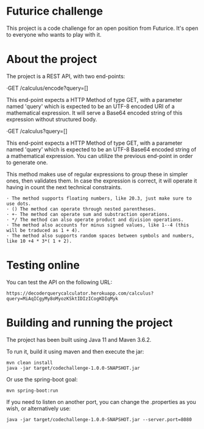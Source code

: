 # Futurice challenge

This project is a code challenge for an open position from Futurice. It's open to everyone who wants to play with it.

# About the project

The project is a REST API, with two end-points:

  ·GET /calculus/encode?query=[]
  
  This end-point expects a HTTP Method of type GET, with a parameter named 'query' which is expected to
  be an UTF-8 encoded URI of a mathematical expression. It will serve a Base64 encoded string of this expression
  without structured body.
  
  ·GET /calculus?query=[]
  
  This end-point expects a HTTP Method of type GET, with a parameter named 'query' which is expected to
  be an UTF-8 Base64 encoded string of a mathematical expression. You can utilize the previous end-point 
  in order to generate one. 
  
  This method makes use of regular expressions to group these in simpler ones, then validates them.
  In case the expression is correct, it will operate it having in count the next technical constraints.
  
    · The method supports floating numbers, like 20.3, just make sure to use dots.
    · () The method can operate through nested parentheses.
    · +- The method can operate sum and substraction operations.
    · */ The method can also operate product and division operations.
    · The method also accounts for minus signed values, like 1--4 (this will be traduced as 1 + 4).
    · The method also supports random spaces between symbols and numbers, like 10 +4 * 3*( 1 + 2).

# Testing online

  You can test the API on the following URL:
  
    https://decoderquerycalculator.herokuapp.com/calculus?query=MiAqICgyMy8oMyozKSktIDIzICogKDIqMyk
    
# Building and running the project

  The project has been built using Java 11 and Maven 3.6.2.
  
  To run it, build it using maven and then execute the jar:
  
    mvn clean install
    java -jar target/codechallenge-1.0.0-SNAPSHOT.jar
    
  Or use the spring-boot goal:

    mvn spring-boot:run
  
  If you need to listen on another port, you can change the .properties as you wish, or alternatively use:
  
    java -jar target/codechallenge-1.0.0-SNAPSHOT.jar --server.port=8080
  

